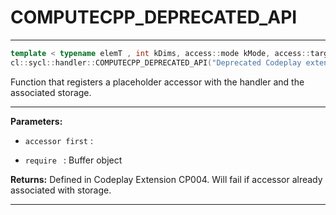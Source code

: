 # COMPUTECPP_DEPRECATED_API

---

```cpp
template < typename elemT , int kDims, access::mode kMode, access::target kTarget >
cl::sycl::handler::COMPUTECPP_DEPRECATED_API("Deprecated Codeplay extension function: " "Bind the null accessor first, then call require()") void require(buffer< elemT
```


Function that registers a placeholder accessor with the handler and the associated storage. 


---
**Parameters:**

 - `accessor first`
: 

 - `require `
: Buffer object 

**Returns:** Defined in Codeplay Extension CP004. Will fail if accessor already associated with storage. 

---
